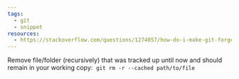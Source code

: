 ```yaml
---
tags:
  - git
  - snippet
resources:
  - https://stackoverflow.com/questions/1274057/how-do-i-make-git-forget-about-a-file-that-was-tracked-but-is-now-in-gitignore
---
```

Remove file/folder (recursively) that was tracked up until now and should remain in your working copy: 
`git rm -r --cached path/to/file`